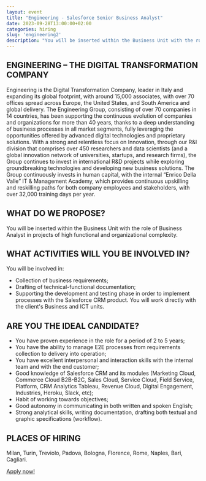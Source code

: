```yaml
---
layout: event
title: "Engineering - Salesforce Senior Business Analyst"
date: 2023-09-28T13:00:00+02:00
categories: hiring
slug: 'engineering2'
description: "You will be inserted within the Business Unit with the role of Business Analyst in projects of high functional and organizational complexity."
---
```


## ENGINEERING – THE DIGITAL TRANSFORMATION COMPANY 

Engineering is the Digital Transformation Company, leader in Italy and expanding its global footprint, with around 15,000 associates, with over 70 offices spread across Europe, the United States, and South America and global delivery.
The Engineering Group, consisting of over 70 companies in 14 countries, has been supporting the continuous evolution of companies and organizations for more than 40 years, thanks to a deep understanding of business processes in all market segments, fully leveraging the opportunities offered by advanced digital technologies and proprietary solutions. 
With a strong and relentless focus on Innovation, through our R&I division that comprises over 450 researchers and data scientists (and a global innovation network of universities, startups, and research firms), the Group continues to invest in international R&D projects while exploring groundbreaking technologies and developing new business solutions. The Group continuously invests in human capital, with the internal “Enrico Della Valle” IT & Management Academy, which provides continuous upskilling and reskilling paths for both company employees and stakeholders, with over 32,000 training days per year. 


## WHAT DO WE PROPOSE?

You will be inserted within the Business Unit with the role of Business Analyst in projects of high functional and organizational complexity.


## WHAT ACTIVITIES WILL YOU BE INVOLVED IN?

You will be involved in:
- Collection of business requirements;
- Drafting of technical-functional documentation;
- Supporting the development and testing phase in order to implement processes with the Salesforce CRM product.
You will work directly with the client's Business and ICT units.


## ARE YOU THE IDEAL CANDIDATE?

- You have proven experience in the role for a period of 2 to 5 years;
- You have the ability to manage E2E processes from requirements collection to delivery into operation;
- You have excellent interpersonal and interaction skills with the internal team and with the end customer;
- Good knowledge of Salesforce CRM and its modules (Marketing Cloud, Commerce Cloud B2B-B2C, Sales Cloud, Service Cloud, Field Service, Platform, CRM Analytics Tableau, Revenue Cloud, Digital Engagement, Industries, Heroku, Slack, etc);
- Habit of working towards objectives;
- Good autonomy in communicating in both written and spoken English;
- Strong analytical skills, writing documentation, drafting both textual and graphic specifications (workflow).


## PLACES OF HIRING

Milan, Turin, Treviolo, Padova, Bologna, Florence, Rome, Naples, Bari, Cagliari.

<a class="btn btn-primary text-white btn-lg mt-3" target="_blank" href="//eng.csod.com/ux/ats/careersite/4/home/requisition/5114?c=eng">Apply now!</a>